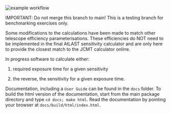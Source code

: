 ![example workflow](https://github.com/ukatc/AtLAST_sensitivity_calculator/actions/workflows/backend-tests.yml/badge.svg)

IMPORTANT: Do not merge this branch to main! This is a testing branch for benchmarking exercises only. 

Some modifications to the calculations have been made to match other telescope efficiency parameterisations. These efficiencies do NOT need to be implemented in the final AtLAST sensitivity calculator and are only here to provide the closest match to the JCMT calculator online.

In progress software to calculate either:

1. required exposure time for a given sensitivity 

2. the reverse, the sensitivity for a given exposure time.


Documentation, including a ``User Guide`` can be found in the ``docs`` folder. To build the html version of the documentation, start from the main package directory and type ``cd docs; make html``. Read the documentation by pointing your browser at ``docs/build/html/index.html``.
